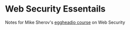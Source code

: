# Web Security Essentails
Notes for Mike Sherov's [eggheadio course](https://egghead.io/courses/web-security-essentials) on Web Security


